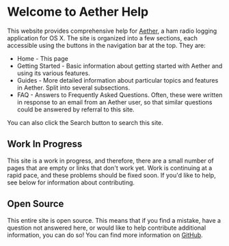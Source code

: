 # Welcome to Aether Help

This website provides comprehensive help for [Aether](http://www.aetherlog.com/), a ham radio logging application for OS X. The site is organized into a few sections, each accessible using the buttons in the navigation bar at the top. They are:

- Home - This page
- Getting Started - Basic information about getting started with Aether and using its various features.
- Guides - More detailed information about particular topics and features in Aether. Split into several subsections.
- FAQ - Answers to Frequently Asked Questions. Often, these were written in response to an email from an Aether user, so that similar questions could be answered by referral to this site.

You can also click the Search button to search this site.

## Work In Progress

This site is a work in progress, and therefore, there are a small number of pages that are empty or links that don't work yet. Work is continuing at a rapid pace, and these problems should be fixed soon. If you'd like to help, see below for information about contributing.

## Open Source

This entire site is open source. This means that if you find a mistake, have a question not answered here, or would like to help contribute additional information, you can do so! You can find more information on [GitHub](https://github.com/armadsen/help.aetherlog.com).
